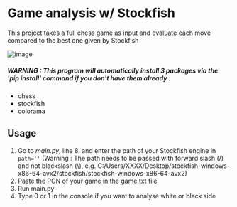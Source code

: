 # Game analysis w/ Stockfish

This project takes a full chess game as input and evaluate each move compared to the best one given by Stockfish

![image](https://github.com/Fredrik2002/Chess-analysis/assets/86866135/153b03da-b3ac-4789-9888-f7a9bccc63c5)

##### WARNING : This program will automatically install 3 packages via the 'pip install' command if you don't have them already :
- chess
- stockfish
- colorama

## Usage
1. Go to *main.py*, line 8, and enter the path of your Stockfish engine in `path=''`
(Warning : The path needs to be passed with forward slash (/) and not blackslash (\\), e.g.
C:/Users/XXXX/Desktop/stockfish-windows-x86-64-avx2/stockfish/stockfish-windows-x86-64-avx2)
2. Paste the PGN of your game in the game.txt file
3. Run main.py
4. Type 0 or 1 in the console if you want to analyse white or black side <br><br>

